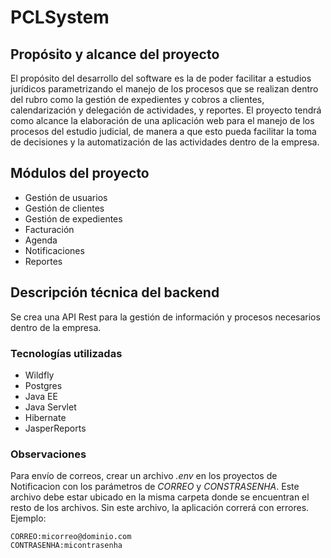 # PCLSystem

## Propósito y alcance del proyecto
El propósito del desarrollo del software es la de poder facilitar a estudios jurídicos parametrizando el manejo de los procesos que se realizan dentro del rubro como la gestión de expedientes y cobros a clientes, calendarización y delegación de actividades, y reportes.
El proyecto tendrá como alcance la elaboración de una aplicación web para el manejo de los procesos del estudio judicial, de manera a que esto pueda facilitar la toma de decisiones y la automatización de las actividades dentro de la empresa.

## Módulos del proyecto
* Gestión de usuarios
* Gestión de clientes
* Gestión de expedientes
* Facturación
* Agenda
* Notificaciones
* Reportes

## Descripción técnica del backend
Se crea una API Rest para la gestión de información y procesos necesarios dentro de la empresa.

### Tecnologías utilizadas
* Wildfly
* Postgres
* Java EE
* Java Servlet
* Hibernate
* JasperReports


### Observaciones
Para envío de correos, crear un archivo *.env* en los proyectos de Notificacion con los parámetros de *CORREO* y *CONSTRASENHA*. Este archivo debe estar ubicado en la misma carpeta donde se encuentran el resto de los archivos. Sin este archivo, la aplicación correrá con errores.
Ejemplo:
```
CORREO:micorreo@dominio.com
CONTRASENHA:micontrasenha
```